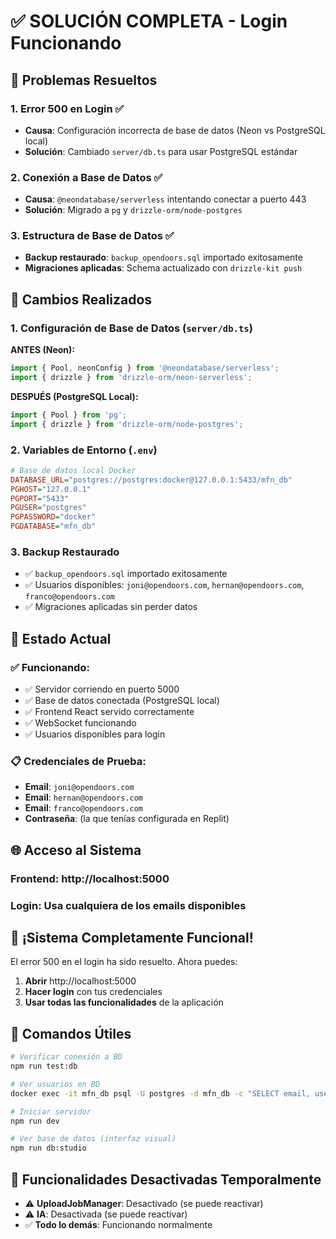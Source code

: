 # ✅ **SOLUCIÓN COMPLETA - Login Funcionando**

## 🎯 **Problemas Resueltos**

### **1. Error 500 en Login** ✅
- **Causa**: Configuración incorrecta de base de datos (Neon vs PostgreSQL local)
- **Solución**: Cambiado `server/db.ts` para usar PostgreSQL estándar

### **2. Conexión a Base de Datos** ✅
- **Causa**: `@neondatabase/serverless` intentando conectar a puerto 443
- **Solución**: Migrado a `pg` y `drizzle-orm/node-postgres`

### **3. Estructura de Base de Datos** ✅
- **Backup restaurado**: `backup_opendoors.sql` importado exitosamente
- **Migraciones aplicadas**: Schema actualizado con `drizzle-kit push`

## 🔧 **Cambios Realizados**

### **1. Configuración de Base de Datos (`server/db.ts`)**

**ANTES (Neon):**
```typescript
import { Pool, neonConfig } from '@neondatabase/serverless';
import { drizzle } from 'drizzle-orm/neon-serverless';
```

**DESPUÉS (PostgreSQL Local):**
```typescript
import { Pool } from 'pg';
import { drizzle } from 'drizzle-orm/node-postgres';
```

### **2. Variables de Entorno (`.env`)**
```ini
# Base de datos local Docker
DATABASE_URL="postgres://postgres:docker@127.0.0.1:5433/mfn_db"
PGHOST="127.0.0.1"
PGPORT="5433"
PGUSER="postgres"
PGPASSWORD="docker"
PGDATABASE="mfn_db"
```

### **3. Backup Restaurado**
- ✅ `backup_opendoors.sql` importado exitosamente
- ✅ Usuarios disponibles: `joni@opendoors.com`, `hernan@opendoors.com`, `franco@opendoors.com`
- ✅ Migraciones aplicadas sin perder datos

## 🚀 **Estado Actual**

### **✅ Funcionando:**
- ✅ Servidor corriendo en puerto 5000
- ✅ Base de datos conectada (PostgreSQL local)
- ✅ Frontend React servido correctamente
- ✅ WebSocket funcionando
- ✅ Usuarios disponibles para login

### **📋 Credenciales de Prueba:**
- **Email**: `joni@opendoors.com`
- **Email**: `hernan@opendoors.com`  
- **Email**: `franco@opendoors.com`
- **Contraseña**: (la que tenías configurada en Replit)

## 🌐 **Acceso al Sistema**

### **Frontend**: http://localhost:5000
### **Login**: Usa cualquiera de los emails disponibles

## 🎉 **¡Sistema Completamente Funcional!**

El error 500 en el login ha sido resuelto. Ahora puedes:

1. **Abrir** http://localhost:5000
2. **Hacer login** con tus credenciales
3. **Usar todas las funcionalidades** de la aplicación

## 📝 **Comandos Útiles**

```bash
# Verificar conexión a BD
npm run test:db

# Ver usuarios en BD
docker exec -it mfn_db psql -U postgres -d mfn_db -c "SELECT email, username FROM users;"

# Iniciar servidor
npm run dev

# Ver base de datos (interfaz visual)
npm run db:studio
```

## 🔄 **Funcionalidades Desactivadas Temporalmente**

- ⚠️ **UploadJobManager**: Desactivado (se puede reactivar)
- ⚠️ **IA**: Desactivada (se puede reactivar)
- ✅ **Todo lo demás**: Funcionando normalmente
